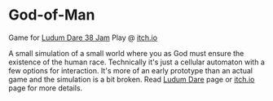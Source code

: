 # God-of-Man
Game for [Ludum Dare 38 Jam](https://ldjam.com/events/ludum-dare/38/god-of-man)
Play @ [itch.io](https://pstudio.itch.io/god-of-man)

A small simulation of a small world where you as God must ensure the existence of the human race.
Technically it's just a cellular automaton with a few options for interaction.
It's more of an early prototype than an actual game and the simulation is a bit broken.
Read [Ludum Dare](https://ldjam.com/events/ludum-dare/38/god-of-man) page or [itch.io](https://pstudio.itch.io/god-of-man) page for more details.
